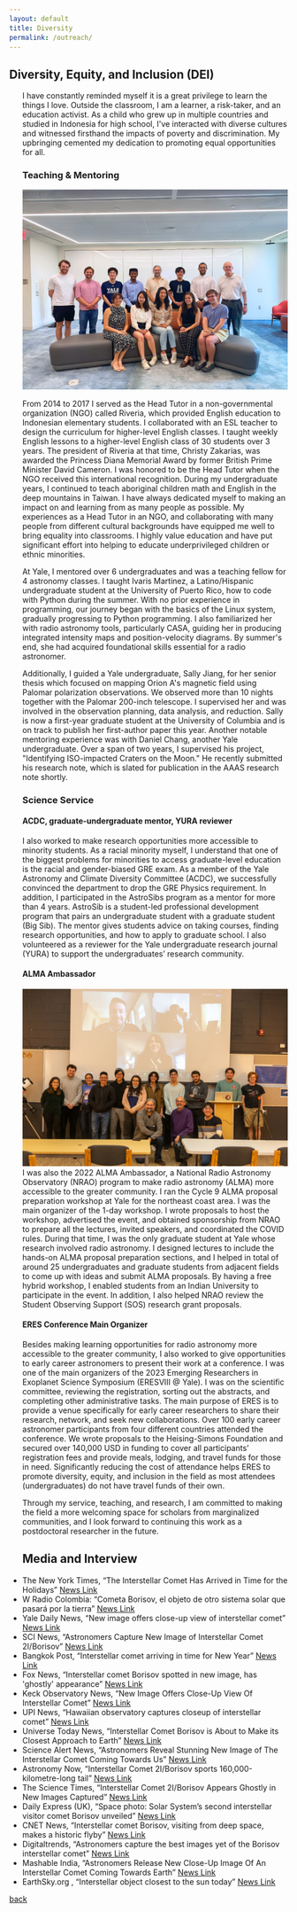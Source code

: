 ```yaml
---
layout: default
title: Diversity
permalink: /outreach/
---
```


## Diversity, Equity, and Inclusion (DEI)


<!-- <img class='dog_image' src="./assets/img/Tedx.jpg" alt="Picture with my Dogs."/> -->

<ul>

I have constantly reminded myself it is a great privilege to learn the things I love. Outside the classroom, I am a learner, a risk-taker, and an education activist. As a child who grew up in multiple countries and studied in Indonesia for high school, I've interacted with diverse cultures and witnessed firsthand the impacts of poverty and discrimination. My upbringing cemented my dedication to promoting equal opportunities for all.

### Teaching & Mentoring 
![DEI](/assets/img/2023_yale_undergrad_research_symposium.jpg)

From 2014 to 2017 I served as the Head Tutor in a non-governmental organization (NGO) called Riveria, which provided English education to Indonesian elementary students. I collaborated with an ESL teacher to design the curriculum for higher-level English classes. I taught weekly English lessons to a higher-level English class of 30 students over 3 years. The president of Riveria at that time, Christy Zakarias, was awarded the Princess Diana Memorial Award by former British Prime Minister David Cameron. I was honored to be the Head Tutor when the NGO received this international recognition. During my undergraduate years, I continued to teach aboriginal children math and English in the deep mountains in Taiwan. I have always dedicated myself to making an impact on and learning from as many people as possible. My experiences as a Head Tutor in an NGO, and collaborating with many people from different cultural backgrounds have equipped me well to bring equality into classrooms. I highly value education and have put significant effort into helping to educate underprivileged children or ethnic minorities.

At Yale, I mentored over 6 undergraduates and was a teaching fellow for 4 astronomy classes. I taught Ivaris Martinez, a Latino/Hispanic undergraduate student at the University of Puerto Rico, how to code with Python during the summer. With no prior experience in programming, our journey began with the basics of the Linux system, gradually progressing to Python programming. I also familiarized her with radio astronomy tools, particularly CASA, guiding her in producing integrated intensity maps and position-velocity diagrams. By summer's end, she had acquired foundational skills essential for a radio astronomer. 

Additionally, I guided a Yale undergraduate, Sally Jiang, for her senior thesis which focused on mapping Orion A's magnetic field using Palomar polarization observations. We observed more than 10 nights together with the Palomar 200-inch telescope. I supervised her and was involved in the observation planning, data analysis, and reduction. Sally is now a first-year graduate student at the University of Columbia and is on track to publish her first-author paper this year. Another notable mentoring experience was with Daniel Chang, another Yale undergraduate. Over a span of two years, I supervised his project, "Identifying ISO-impacted Craters on the Moon." He recently submitted his research note, which is slated for publication in the AAAS research note shortly.

### Science Service

#### ACDC, graduate-undergraduate mentor, YURA reviewer

I also worked to make research opportunities more accessible to minority students. As a racial minority myself, I understand that one of the biggest problems for minorities to access graduate-level education is the racial and gender-biased GRE exam. As a member of the Yale Astronomy and Climate Diversity Committee (ACDC), we successfully convinced the department to drop the GRE Physics requirement. In addition, I participated in the AstroSibs program as a mentor for more than 4 years. AstroSib is a student-led professional development program that pairs an undergraduate student with a graduate student (Big Sib). The mentor gives students advice on taking courses, finding research opportunities, and how to apply to graduate school. I also volunteered as a reviewer for the Yale undergraduate research journal (YURA) to support the undergraduates’ research community.

#### ALMA Ambassador
![DEI](/assets/img/ALMA_C9.jpg)
I was also the 2022 ALMA Ambassador, a National Radio Astronomy Observatory (NRAO) program to make radio astronomy (ALMA) more accessible to the greater community. I ran the Cycle 9 ALMA proposal preparation workshop at Yale for the northeast coast area. I was the main organizer of the 1-day workshop. I wrote proposals to host the workshop, advertised the event, and obtained sponsorship from NRAO to prepare all the lectures, invited speakers, and coordinated the COVID rules. During that time, I was the only graduate student at Yale whose research involved radio astronomy. I designed lectures to include the hands-on ALMA proposal preparation sections, and I helped in total of around 25 undergraduates and graduate students from adjacent fields to come up with ideas and submit ALMA proposals. By having a free hybrid workshop, I enabled students from an Indian University to participate in the event. In addition, I also helped NRAO review the Student Observing Support (SOS) research grant proposals. 

#### ERES Conference Main Organizer
Besides making learning opportunities for radio astronomy more accessible to the greater community, I also worked to give opportunities to early career astronomers to present their work at a conference. I was one of the main organizers of the 2023 Emerging Researchers in Exoplanet Science Symposium (ERESVIII @ Yale). I was on the scientific committee, reviewing the registration, sorting out the abstracts, and completing other administrative tasks. The main purpose of ERES is to provide a venue specifically for early career researchers to share their research, network, and seek new collaborations. Over 100 early career astronomer participants from four different countries attended the conference. We wrote proposals to the Heising-Simons Foundation and secured over 140,000 USD in funding to cover all participants’ registration fees and provide meals, lodging, and travel funds for those in need. Significantly reducing the cost of attendance helps ERES to promote diversity, equity, and inclusion in the field as most attendees (undergraduates) do not have travel funds of their own. 


Through my service, teaching, and research, I am committed to making the field a more welcoming space for scholars from marginalized communities, and I look forward to continuing this work as a postdoctoral researcher in the future. 


## Media and Interview
<li> The New York Times, “The Interstellar Comet Has Arrived in Time for the Holidays” <a href="https://www.nytimes.com/2019/12/07/science/interstellar-comet-2i-borisov.html"> News Link </a></li>

<li> W Radio Colombia: “Cometa Borisov, el objeto de otro sistema solar que pasará por la tierra” <a href="https://www.wradio.com.co/noticias/tecnologia/cometa-borisov-el-objeto-de-otro-sistema-solar-que-pasara-por-la-tierra/20191207/nota/3988465.aspx"> News Link </a></li>

<li> Yale Daily News, “New image offers close-up view of interstellar comet” <a href="https://astronomy.yale.edu/news/new-image-offers-close-view-interstellar-comet"> News Link </a></li>

<li> SCI News, “Astronomers Capture New Image of Interstellar Comet 2I/Borisov” <a href="https://www.sci.news/astronomy/lris-image-interstellar-comet-2i-borisov-07845.html"> News Link </a></li>

<li> Bangkok Post, “Interstellar comet arriving in time for New Year” <a href="https://www.bangkokpost.com/world/1812699/interstellar-comet-arriving-in-time-for-new-year"> News Link </a></li>

<li> Fox News, “Interstellar comet Borisov spotted in new image, has 'ghostly' appearance” <a href="https://www.foxnews.com/science/interstellar-comet-borisov-new-image-ghostly-appearance"> News Link </a></li>

<li> Keck Observatory News, “New Image Offers Close-Up View Of Interstellar Comet” <a href="https://www.keckobservatory.org/comet-borisov/"> News Link </a></li>

<li> UPI News, “Hawaiian observatory captures closeup of interstellar comet” <a href="https://www.upi.com/Science_News/2019/11/27/Hawaiian-observatory-captures-closeup-of-interstellar-comet/6851574873101/"> News Link </a></li>

<li> Universe Today News, “Interstellar Comet Borisov is About to Make its Closest Approach to Earth” <a href="https://www.universetoday.com/144195/interstellar-comet-borisov-is-about-to-make-its-closest-approach-to-earth/"> News Link </a></li>

<li> Science Alert News, “Astronomers Reveal Stunning New Image of The Interstellar Comet Coming Towards Us” <a href="https://www.sciencealert.com/stunning-pic-of-first-detected-interstellar-comet-reveals-a-pale-ghost-headed-our-way"> News Link </a></li>

<li> Astronomy Now, “Interstellar Comet 2I/Borisov sports 160,000-kilometre-long tail” <a href="https://astronomynow.com/2019/11/27/interstellar-visitor-2i-borisov-sports-160000-kilometre-long-tail/"> News Link </a></li>

<li> The Science Times, “Interstellar Comet 2I/Borisov Appears Ghostly in New Images Captured” <a href="https://www.sciencetimes.com/articles/24354/20191204/interstellar-comet-2i-borisov-borisov-comet.htm"> News Link </a></li>


<li> Daily Express (UK), “Space photo: Solar System’s second interstellar visitor comet Borisov unveiled” <a href="https://www.express.co.uk/news/science/1210347/space-photo-solar-system-interstellar-comet-borisov-photo"> News Link </a></li>


<li> CNET News, “Interstellar comet Borisov, visiting from deep space, makes a historic flyby” <a href="https://www.cnet.com/science/interstellar-comet-borisov-visiting-from-deep-space-makes-a-historic-flyby/"> News Link </a></li>

<li> Digitaltrends, “Astronomers capture the best images yet of the Borisov interstellar comet” <a href="https://www.digitaltrends.com/space/new-images-interstellar-comet-borisov/"> News Link </a></li>

<li> Mashable India, “Astronomers Release New Close-Up Image Of An Interstellar Comet Coming Towards Earth” <a href="https://in.mashable.com/science/8946/astronomers-release-new-close-up-image-of-an-interstellar-comet-coming-towards-earth"> News Link </a></li>

<li> EarthSky.org , “Interstellar object closest to the sun today” <a href="https://earthsky.org/space/2nd-interstellar-object-2i-borisov-closest-to-earth-sun/"> News Link </a></li>


<!-- <li>TEDx USC talk (March 25th 2022, University of Southern California) <a href="{{ site.tedx }}"> Youtube Link </a></li>


<li>Keynote Speaker, NOAA “Science at Sea” Day (January 22nd 2016, Honolulu, Hawaii) <a href="https://www.fisheries.noaa.gov/feature-story/science-sea-event-honors-civilian-science-conducted-noaa-fisheries-ships"> News Link </a></li>
-->


</ul>


[back](../)
